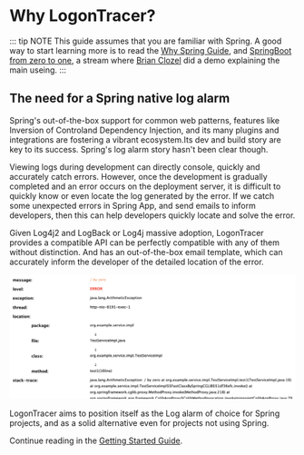 # Why LogonTracer?

::: tip NOTE
This guide assumes that you are familiar with Spring. A good way to start learning more is to read the [Why Spring Guide](https://spring.io/why-spring), and [SpringBoot from zero to one](https://tanzu.vmware.com/content/springone-platform-2017/from-zero-to-hero-with-spring-boot-brian-clozel), a stream where [Brian Clozel](https://twitter.com/bclozel) did a demo explaining the main useing.
:::

## The need for a Spring native log alarm

Spring's out-of-the-box support for common web patterns, features like  Inversion of Controland Dependency Injection, and its many plugins and integrations are fostering a vibrant ecosystem.Its dev and build story are key to its success. Spring's log alarm story hasn't been clear though.

Viewing logs during development can directly console, quickly and accurately catch errors. However, once the development is gradually completed and an error occurs on the deployment server, it is difficult to quickly know or even locate the log generated by the error. If we catch some unexpected errors in Spring App, and send emails to inform developers, then this can help developers quickly locate and solve the error.

Given Log4j2 and LogBack or Log4j massive adoption, LogonTracer provides a compatible API can be perfectly compatible with any of them without distinction. And has an out-of-the-box email template, which can accurately inform the developer of the detailed location of the error.

![log template](/log_template.png)

LogonTracer aims to position itself as the Log alarm of choice for Spring projects, and as a solid alternative even for projects not using Spring.

Continue reading in the [Getting Started Guide](./index.html).
